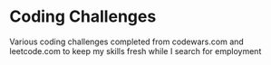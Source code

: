 # Coding Challenges
Various coding challenges completed from codewars.com and leetcode.com to keep my skills fresh while I search for employment
